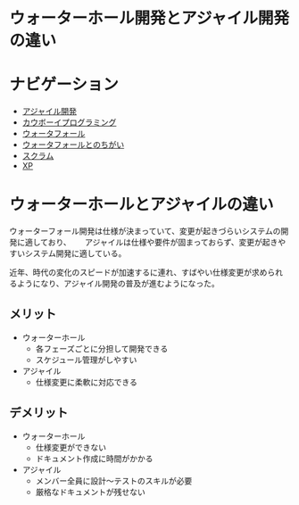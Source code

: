 # ウォーターホール開発とアジャイル開発の違い
# ナビゲーション
- [アジャイル開発](./azya.md)
- [カウボーイプログラミング](./kau.md)
- [ウォータフォール](./waterfall.md)
- [ウォータフォールとのちがい](./waterfall_2.md)
- [スクラム](./scram.md)
- [XP](./XP.md)

# ウォーターホールとアジャイルの違い
ウォーターフォール開発は仕様が決まっていて、変更が起きづらいシステムの開発に適しており、　　
アジャイルは仕様や要件が固まっておらず、変更が起きやすいシステム開発に適している。  
  
近年、時代の変化のスピードが加速するに連れ、すばやい仕様変更が求められるようになり、アジャイル開発の普及が進むようになった。

## メリット
- ウォーターホール
  - 各フェーズごとに分担して開発できる
  - スケジュール管理がしやすい
- アジャイル
  - 仕様変更に柔軟に対応できる
## デメリット
- ウォーターホール
  - 仕様変更ができない
  - ドキュメント作成に時間がかかる
- アジャイル
  - メンバー全員に設計～テストのスキルが必要
  - 厳格なドキュメントが残せない
